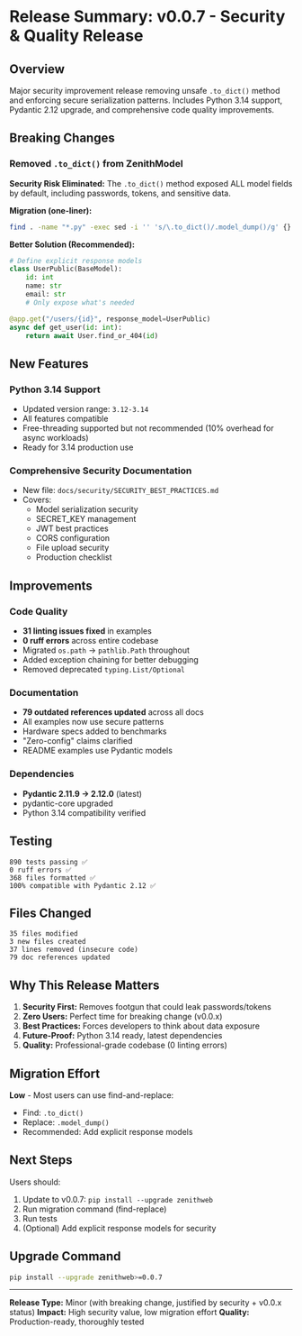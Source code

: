 # Release Summary: v0.0.7 - Security & Quality Release

## Overview
Major security improvement release removing unsafe `.to_dict()` method and enforcing secure serialization patterns. Includes Python 3.14 support, Pydantic 2.12 upgrade, and comprehensive code quality improvements.

## Breaking Changes

### Removed `.to_dict()` from ZenithModel
**Security Risk Eliminated:** The `.to_dict()` method exposed ALL model fields by default, including passwords, tokens, and sensitive data.

**Migration (one-liner):**
```bash
find . -name "*.py" -exec sed -i '' 's/\.to_dict()/.model_dump()/g' {} \;
```

**Better Solution (Recommended):**
```python
# Define explicit response models
class UserPublic(BaseModel):
    id: int
    name: str
    email: str
    # Only expose what's needed

@app.get("/users/{id}", response_model=UserPublic)
async def get_user(id: int):
    return await User.find_or_404(id)
```

## New Features

### Python 3.14 Support
- Updated version range: `3.12-3.14`
- All features compatible
- Free-threading supported but not recommended (10% overhead for async workloads)
- Ready for 3.14 production use

### Comprehensive Security Documentation
- New file: `docs/security/SECURITY_BEST_PRACTICES.md`
- Covers:
  - Model serialization security
  - SECRET_KEY management
  - JWT best practices
  - CORS configuration
  - File upload security
  - Production checklist

## Improvements

### Code Quality
- **31 linting issues fixed** in examples
- **0 ruff errors** across entire codebase
- Migrated `os.path` → `pathlib.Path` throughout
- Added exception chaining for better debugging
- Removed deprecated `typing.List/Optional`

### Documentation
- **79 outdated references updated** across all docs
- All examples now use secure patterns
- Hardware specs added to benchmarks
- "Zero-config" claims clarified
- README examples use Pydantic models

### Dependencies
- **Pydantic 2.11.9 → 2.12.0** (latest)
- pydantic-core upgraded
- Python 3.14 compatibility verified

## Testing

```
890 tests passing ✅
0 ruff errors ✅
368 files formatted ✅
100% compatible with Pydantic 2.12 ✅
```

## Files Changed

```
35 files modified
3 new files created
37 lines removed (insecure code)
79 doc references updated
```

## Why This Release Matters

1. **Security First:** Removes footgun that could leak passwords/tokens
2. **Zero Users:** Perfect time for breaking change (v0.0.x)
3. **Best Practices:** Forces developers to think about data exposure
4. **Future-Proof:** Python 3.14 ready, latest dependencies
5. **Quality:** Professional-grade codebase (0 linting errors)

## Migration Effort

**Low** - Most users can use find-and-replace:
- Find: `.to_dict()`
- Replace: `.model_dump()`
- Recommended: Add explicit response models

## Next Steps

Users should:
1. Update to v0.0.7: `pip install --upgrade zenithweb`
2. Run migration command (find-replace)
3. Run tests
4. (Optional) Add explicit response models for security

## Upgrade Command

```bash
pip install --upgrade zenithweb>=0.0.7
```

---

**Release Type:** Minor (with breaking change, justified by security + v0.0.x status)
**Impact:** High security value, low migration effort
**Quality:** Production-ready, thoroughly tested

